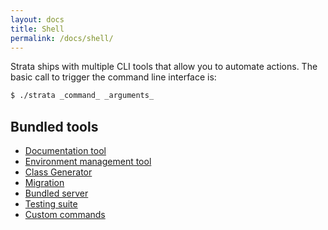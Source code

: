 ```yaml
---
layout: docs
title: Shell
permalink: /docs/shell/
---
```


Strata ships with multiple CLI tools that allow you to automate actions. The basic call to trigger the command line interface is:

~~~ sh
$ ./strata _command_ _arguments_
~~~

## Bundled tools

* [Documentation tool](/docs/shell/documenting)
* [Environment management tool](/docs/shell/environment)
* [Class Generator](/docs/shell/generator)
* [Migration](/docs/shell/migrations)
* [Bundled server](/docs/shell/server)
* [Testing suite](/docs/shell/testing)
* [Custom commands](/docs/shell/customcommands)
